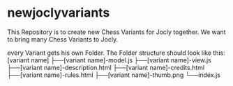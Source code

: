 # newjoclyvariants
This Repository is to create new Chess Variants for Jocly together. We want to bring many Chess Variants to Jocly.



every Variant gets his own Folder.
The Folder structure should look like this:
[variant name]
├──[variant name]-model.js
├──[variant name]-view.js
├──[variant name]-description.html
├──[variant name]-credits.html
├──[variant name]-rules.html
├──[variant name]-thumb.png
└──index.js
